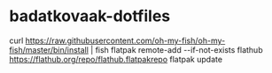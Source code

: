 # badatkovaak-dotfiles
curl https://raw.githubusercontent.com/oh-my-fish/oh-my-fish/master/bin/install | fish
flatpak remote-add --if-not-exists flathub https://flathub.org/repo/flathub.flatpakrepo
flatpak update
